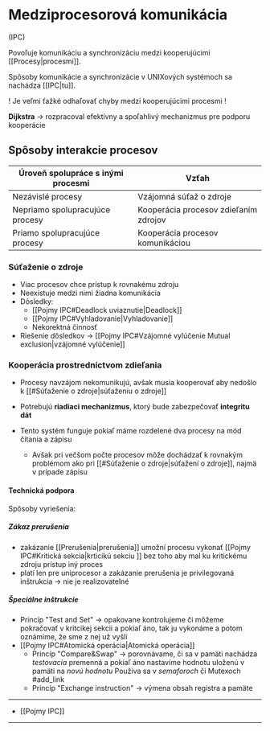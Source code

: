 # Medziprocesorová komunikácia
(IPC)

Povoľuje komunikáciu a synchronizáciu medzi kooperujúcimi [[Procesy|procesmi]].

Spôsoby komunikácie a synchronizácie v UNIXových systémoch sa nachádza [[IPC|tu]].

! Je veľmi ťažké odhaľovať chyby medzi kooperujúcimi procesmi !

**Dijkstra** -> rozpracoval efektívny a spoľahlivý mechanizmus pre podporu kooperácie

## Spôsoby interakcie procesov
Úroveň spolupráce s inými procesmi|Vzťah
--------|------
Nezávislé procesy|Vzájomná súťaž o zdroje
Nepriamo spolupracujúce procesy|Kooperácia procesov zdieľaním zdrojov
Priamo spolupracujúce procesy|Kooperácia procesov komunikáciou

### Súťaženie o zdroje
- Viac procesov chce prístup k rovnakému zdroju
- Neexistuje medzi nimi žiadna komunikácia
- Dôsledky:
	- [[Pojmy IPC#Deadlock uviaznutie|Deadlock]]
	- [[Pojmy IPC#Vyhladovanie|Vyhladovanie]]
	- Nekorektná činnosť
- Riešenie dôsledkov -> [[Pojmy IPC#Vzájomné vylúčenie Mutual exclusion|vzájomné vylúčenie]]

### Kooperácia prostredníctvom zdieľania
- Procesy navzájom nekomunikujú, avšak musia kooperovať aby nedošlo k [[#Súťaženie o zdroje|súťaženiu o zdroje]]
- Potrebujú **riadiaci mechanizmus**, ktorý bude zabezpečovať **integritu dát**

- Tento systém funguje pokiaľ máme rozdelené dva procesy na mód čítania a zápisu
	- Avšak pri večšom počte procesov môže dochádzať k rovnakým problémom ako pri [[#Súťaženie o zdroje|súťažení o zdroje]], najmä v prípade zápisu

#### Technická podpora
Spôsoby vyriešenia:

##### Zákaz prerušenia
- zakázanie [[Prerušenia|prerušenia]] umožní procesu vykonať [[Pojmy IPC#Kritická sekcia|krticikú sekciu ]] bez toho aby mal ku kritickému zdroju prístup iný proces
- platí len pre uniprocesor a zakázanie prerušenia je privilegovaná inštrukcia -> nie je realizovatelné

##### Špeciálne inštrukcie
-  Princíp "Test and Set" -> opakovane kontrolujeme či môžeme pokračovať v kritcikej sekcii a pokiaľ áno, tak ju vykonáme a potom oznámime, že sme z nej už vyšli
-  [[Pojmy IPC#Atomická operácia|Atomická operácia]]
	-  Princíp "Compare&Swap" -> porovnávame, či sa v pamäti nachádza *testovacia* premenná a pokiaľ áno nastavíme hodnotu uloženú v pamäti na *novú hodnotu*
		Použiva sa v _semaforoch_ či Mutexoch
		#add_link 
	 - Princíp "Exchange instruction" -> výmena obsah registra a pamäte
		




---
- [[Pojmy IPC]]
---